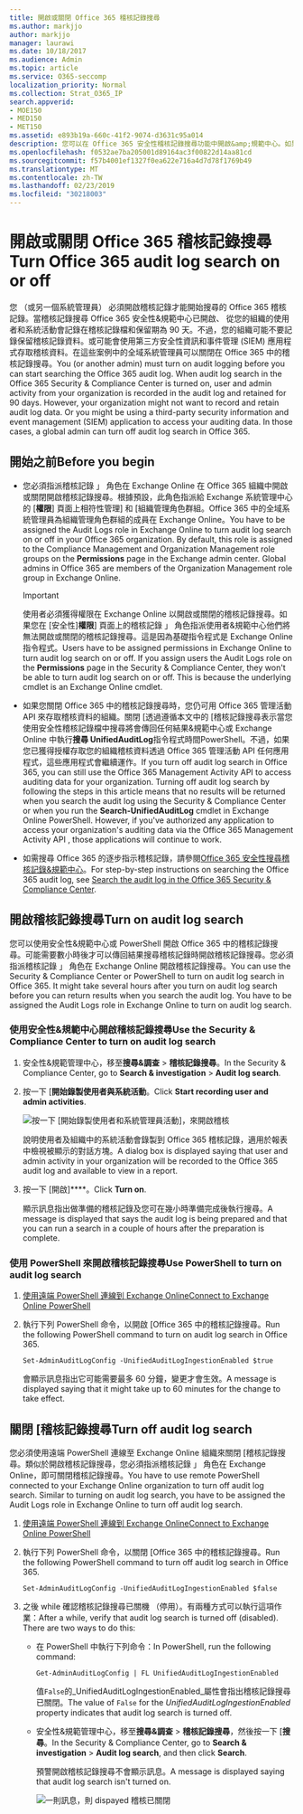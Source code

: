 ```yaml
---
title: 開啟或關閉 Office 365 稽核記錄搜尋
ms.author: markjjo
author: markjjo
manager: laurawi
ms.date: 10/18/2017
ms.audience: Admin
ms.topic: article
ms.service: O365-seccomp
localization_priority: Normal
ms.collection: Strat_O365_IP
search.appverid:
- MOE150
- MED150
- MET150
ms.assetid: e893b19a-660c-41f2-9074-d3631c95a014
description: 您可以在 Office 365 安全性稽核記錄搜尋功能中開啟&amp;規範中心。如果您變更您注意，您可以開啟時關閉任何時候。關閉稽核記錄搜尋時，系統管理員無法在組織中搜尋使用者與系統管理活動的 Office 365 稽核記錄。
ms.openlocfilehash: f0532ae7ba205001d89164ac3f00822d14aa81cd
ms.sourcegitcommit: f57b4001ef1327f0ea622e716a4d7d78f1769b49
ms.translationtype: MT
ms.contentlocale: zh-TW
ms.lasthandoff: 02/23/2019
ms.locfileid: "30218003"
---
```

# <a name="turn-office-365-audit-log-search-on-or-off"></a><span data-ttu-id="dc97f-105">開啟或關閉 Office 365 稽核記錄搜尋</span><span class="sxs-lookup"><span data-stu-id="dc97f-105">Turn Office 365 audit log search on or off</span></span>

<span data-ttu-id="dc97f-p102">您 （或另一個系統管理員） 必須開啟稽核記錄才能開始搜尋的 Office 365 稽核記錄。當稽核記錄搜尋 Office 365 安全性&amp;規範中心已開啟、 從您的組織的使用者和系統活動會記錄在稽核記錄檔和保留期為 90 天。不過，您的組織可能不要記錄保留稽核記錄資料。或可能會使用第三方安全性資訊和事件管理 (SIEM) 應用程式存取稽核資料。在這些案例中的全域系統管理員可以關閉在 Office 365 中的稽核記錄搜尋。</span><span class="sxs-lookup"><span data-stu-id="dc97f-p102">You (or another admin) must turn on audit logging before you can start searching the Office 365 audit log. When audit log search in the Office 365 Security &amp; Compliance Center is turned on, user and admin activity from your organization is recorded in the audit log and retained for 90 days. However, your organization might not want to record and retain audit log data. Or you might be using a third-party security information and event management (SIEM) application to access your auditing data. In those cases, a global admin can turn off audit log search in Office 365.</span></span>
  
## <a name="before-you-begin"></a><span data-ttu-id="dc97f-111">開始之前</span><span class="sxs-lookup"><span data-stu-id="dc97f-111">Before you begin</span></span>

- <span data-ttu-id="dc97f-p103">您必須指派稽核記錄 」 角色在 Exchange Online 在 Office 365 組織中開啟或關閉開啟稽核記錄搜尋。根據預設，此角色指派給 Exchange 系統管理中心的 [**權限**] 頁面上相符性管理] 和 [組織管理角色群組。Office 365 中的全域系統管理員為組織管理角色群組的成員在 Exchange Online。</span><span class="sxs-lookup"><span data-stu-id="dc97f-p103">You have to be assigned the Audit Logs role in Exchange Online to turn audit log search on or off in your Office 365 organization. By default, this role is assigned to the Compliance Management and Organization Management role groups on the **Permissions** page in the Exchange admin center. Global admins in Office 365 are members of the Organization Management role group in Exchange Online.</span></span> 
    
    > [!IMPORTANT]
    > <span data-ttu-id="dc97f-p104">使用者必須獲得權限在 Exchange Online 以開啟或關閉的稽核記錄搜尋。如果您在 [安全性]**權限**] 頁面上的稽核記錄 」 角色指派使用者&amp;規範中心他們將無法開啟或關閉的稽核記錄搜尋。這是因為基礎指令程式是 Exchange Online 指令程式。</span><span class="sxs-lookup"><span data-stu-id="dc97f-p104">Users have to be assigned permissions in Exchange Online to turn audit log search on or off. If you assign users the Audit Logs role on the **Permissions** page in the Security &amp; Compliance Center, they won't be able to turn audit log search on or off. This is because the underlying cmdlet is an Exchange Online cmdlet.</span></span> 
  
- <span data-ttu-id="dc97f-p105">如果您關閉 Office 365 中的稽核記錄搜尋時，您仍可用 Office 365 管理活動 API 來存取稽核資料的組織。關閉 [透過遵循本文中的 [稽核記錄搜尋表示當您使用安全性稽核記錄檔中搜尋將會傳回任何結果&amp;規範中心或 Exchange Online 中執行**搜尋 UnifiedAuditLog**指令程式時間PowerShell。不過，如果您已獲得授權存取您的組織稽核資料透過 Office 365 管理活動 API 任何應用程式，這些應用程式會繼續運作。</span><span class="sxs-lookup"><span data-stu-id="dc97f-p105">If you turn off audit log search in Office 365, you can still use the Office 365 Management Activity API to access auditing data for your organization. Turning off audit log search by following the steps in this article means that no results will be returned when you search the audit log using the Security &amp; Compliance Center or when you run the **Search-UnifiedAuditLog** cmdlet in Exchange Online PowerShell. However, if you've authorized any application to access your organization's auditing data via the Office 365 Management Activity API , those applications will continue to work.</span></span> 
    
- <span data-ttu-id="dc97f-121">如需搜尋 Office 365 的逐步指示稽核記錄，請參閱[Office 365 安全性搜尋稽核記錄&amp;規範中心](search-the-audit-log-in-security-and-compliance.md)。</span><span class="sxs-lookup"><span data-stu-id="dc97f-121">For step-by-step instructions on searching the Office 365 audit log, see [Search the audit log in the Office 365 Security &amp; Compliance Center](search-the-audit-log-in-security-and-compliance.md).</span></span>
    
## <a name="turn-on-audit-log-search"></a><span data-ttu-id="dc97f-122">開啟稽核記錄搜尋</span><span class="sxs-lookup"><span data-stu-id="dc97f-122">Turn on audit log search</span></span>

<span data-ttu-id="dc97f-p106">您可以使用安全性&amp;規範中心或 PowerShell 開啟 Office 365 中的稽核記錄搜尋。可能需要數小時後才可以傳回結果搜尋稽核記錄時開啟稽核記錄搜尋。您必須指派稽核記錄 」 角色在 Exchange Online 開啟稽核記錄搜尋。</span><span class="sxs-lookup"><span data-stu-id="dc97f-p106">You can use the Security &amp; Compliance Center or PowerShell to turn on audit log search in Office 365. It might take several hours after you turn on audit log search before you can return results when you search the audit log. You have to be assigned the Audit Logs role in Exchange Online to turn on audit log search.</span></span>
  
### <a name="use-the-security-amp-compliance-center-to-turn-on-audit-log-search"></a><span data-ttu-id="dc97f-126">使用安全性&amp;規範中心開啟稽核記錄搜尋</span><span class="sxs-lookup"><span data-stu-id="dc97f-126">Use the Security &amp; Compliance Center to turn on audit log search</span></span>

1. <span data-ttu-id="dc97f-127">安全性&amp;規範管理中心，移至**搜尋&amp;調查** \> **稽核記錄搜尋**。</span><span class="sxs-lookup"><span data-stu-id="dc97f-127">In the Security &amp; Compliance Center, go to **Search &amp; investigation** \> **Audit log search**.</span></span>
    
2. <span data-ttu-id="dc97f-128">按一下 [**開始錄製使用者與系統活動**。</span><span class="sxs-lookup"><span data-stu-id="dc97f-128">Click **Start recording user and admin activities**.</span></span>
    
    ![按一下 [開始錄製使用者和系統管理員活動]，來開啟稽核](media/39a9d35f-88d0-4bbe-a962-0be2f838e2bf.png)
  
    <span data-ttu-id="dc97f-130">說明使用者及組織中的系統活動會錄製到 Office 365 稽核記錄，適用於報表中檢視被顯示的對話方塊。</span><span class="sxs-lookup"><span data-stu-id="dc97f-130">A dialog box is displayed saying that user and admin activity in your organization will be recorded to the Office 365 audit log and available to view in a report.</span></span> 
    
3. <span data-ttu-id="dc97f-131">按一下 [開啟]\*\*\*\*。</span><span class="sxs-lookup"><span data-stu-id="dc97f-131">Click **Turn on**.</span></span>
    
    <span data-ttu-id="dc97f-132">顯示訊息指出做準備的稽核記錄及您可在幾小時準備完成後執行搜尋。</span><span class="sxs-lookup"><span data-stu-id="dc97f-132">A message is displayed that says the audit log is being prepared and that you can run a search in a couple of hours after the preparation is complete.</span></span>
    
### <a name="use-powershell-to-turn-on-audit-log-search"></a><span data-ttu-id="dc97f-133">使用 PowerShell 來開啟稽核記錄搜尋</span><span class="sxs-lookup"><span data-stu-id="dc97f-133">Use PowerShell to turn on audit log search</span></span>

1. [<span data-ttu-id="dc97f-134">使用遠端 PowerShell 連線到 Exchange Online</span><span class="sxs-lookup"><span data-stu-id="dc97f-134">Connect to Exchange Online PowerShell</span></span>](https://go.microsoft.com/fwlink/p/?LinkID=396554)
    
2. <span data-ttu-id="dc97f-135">執行下列 PowerShell 命令，以開啟 [Office 365 中的稽核記錄搜尋。</span><span class="sxs-lookup"><span data-stu-id="dc97f-135">Run the following PowerShell command to turn on audit log search in Office 365.</span></span>
    
    ```
    Set-AdminAuditLogConfig -UnifiedAuditLogIngestionEnabled $true
    ```

    <span data-ttu-id="dc97f-136">會顯示訊息指出它可能需要最多 60 分鐘，變更才會生效。</span><span class="sxs-lookup"><span data-stu-id="dc97f-136">A message is displayed saying that it might take up to 60 minutes for the change to take effect.</span></span>
  
## <a name="turn-off-audit-log-search"></a><span data-ttu-id="dc97f-137">關閉 [稽核記錄搜尋</span><span class="sxs-lookup"><span data-stu-id="dc97f-137">Turn off audit log search</span></span>

<span data-ttu-id="dc97f-p107">您必須使用遠端 PowerShell 連線至 Exchange Online 組織來關閉 [稽核記錄搜尋。類似於開啟稽核記錄搜尋，您必須指派稽核記錄 」 角色在 Exchange Online，即可關閉稽核記錄搜尋。</span><span class="sxs-lookup"><span data-stu-id="dc97f-p107">You have to use remote PowerShell connected to your Exchange Online organization to turn off audit log search. Similar to turning on audit log search, you have to be assigned the Audit Logs role in Exchange Online to turn off audit log search.</span></span>
  
1. [<span data-ttu-id="dc97f-140">使用遠端 PowerShell 連線到 Exchange Online</span><span class="sxs-lookup"><span data-stu-id="dc97f-140">Connect to Exchange Online PowerShell</span></span>](https://go.microsoft.com/fwlink/p/?LinkID=396554)
    
2. <span data-ttu-id="dc97f-141">執行下列 PowerShell 命令，以關閉 [Office 365 中的稽核記錄搜尋。</span><span class="sxs-lookup"><span data-stu-id="dc97f-141">Run the following PowerShell command to turn off audit log search in Office 365.</span></span>
    
    ```
    Set-AdminAuditLogConfig -UnifiedAuditLogIngestionEnabled $false
    ```

3. <span data-ttu-id="dc97f-p108">之後 while 確認稽核記錄搜尋已關機 （停用）。有兩種方式可以執行這項作業：</span><span class="sxs-lookup"><span data-stu-id="dc97f-p108">After a while, verify that audit log search is turned off (disabled). There are two ways to do this:</span></span>
    
    - <span data-ttu-id="dc97f-144">在 PowerShell 中執行下列命令：</span><span class="sxs-lookup"><span data-stu-id="dc97f-144">In PowerShell, run the following command:</span></span>

        ```
        Get-AdminAuditLogConfig | FL UnifiedAuditLogIngestionEnabled
        ```

        <span data-ttu-id="dc97f-145">值`False`的_UnifiedAuditLogIngestionEnabled_屬性會指出稽核記錄搜尋已關閉。</span><span class="sxs-lookup"><span data-stu-id="dc97f-145">The value of  `False` for the  _UnifiedAuditLogIngestionEnabled_ property indicates that audit log search is turned off.</span></span> 
    
    - <span data-ttu-id="dc97f-146">安全性&amp;規範管理中心，移至**搜尋&amp;調查** \> **稽核記錄搜尋**，然後按一下 [**搜尋**。</span><span class="sxs-lookup"><span data-stu-id="dc97f-146">In the Security &amp; Compliance Center, go to **Search &amp; investigation** \> **Audit log search**, and then click **Search**.</span></span>
    
      <span data-ttu-id="dc97f-147">預警開啟稽核記錄搜尋不會顯示訊息。</span><span class="sxs-lookup"><span data-stu-id="dc97f-147">A message is displayed saying that audit log search isn't turned on.</span></span> 
    
      ![一則訊息，則 dispayed 稽核已關閉](media/dca53da6-1cbe-4fa3-9860-f0d674de9538.png)
